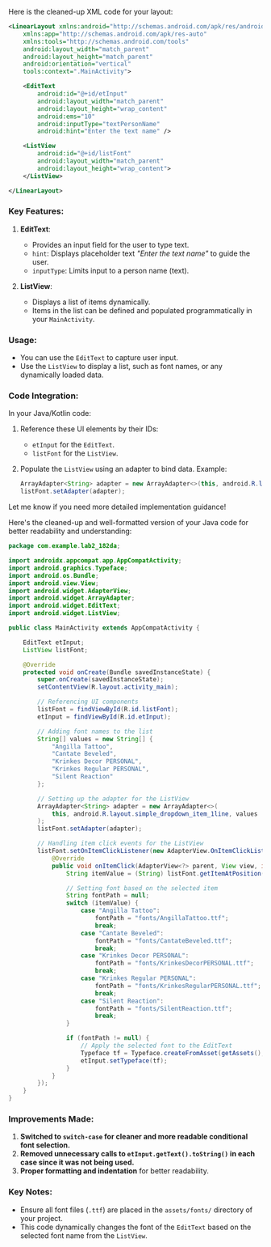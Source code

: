 Here is the cleaned-up XML code for your layout:

```xml
<LinearLayout xmlns:android="http://schemas.android.com/apk/res/android"
    xmlns:app="http://schemas.android.com/apk/res-auto"
    xmlns:tools="http://schemas.android.com/tools"
    android:layout_width="match_parent"
    android:layout_height="match_parent"
    android:orientation="vertical"
    tools:context=".MainActivity">

    <EditText
        android:id="@+id/etInput"
        android:layout_width="match_parent"
        android:layout_height="wrap_content"
        android:ems="10"
        android:inputType="textPersonName"
        android:hint="Enter the text name" />

    <ListView
        android:id="@+id/listFont"
        android:layout_width="match_parent"
        android:layout_height="wrap_content">
    </ListView>

</LinearLayout>
```

### Key Features:
1. **EditText**:  
   - Provides an input field for the user to type text.  
   - `hint`: Displays placeholder text *"Enter the text name"* to guide the user.  
   - `inputType`: Limits input to a person name (text).

2. **ListView**:  
   - Displays a list of items dynamically.  
   - Items in the list can be defined and populated programmatically in your `MainActivity`.

### **Usage:**
- You can use the `EditText` to capture user input.
- Use the `ListView` to display a list, such as font names, or any dynamically loaded data. 

### **Code Integration:**
In your Java/Kotlin code:
1. Reference these UI elements by their IDs:  
   - `etInput` for the `EditText`.
   - `listFont` for the `ListView`.

2. Populate the `ListView` using an adapter to bind data. Example:
   ```java
   ArrayAdapter<String> adapter = new ArrayAdapter<>(this, android.R.layout.simple_list_item_1, fontList);
   listFont.setAdapter(adapter);
   ```

Let me know if you need more detailed implementation guidance!





Here's the cleaned-up and well-formatted version of your Java code for better readability and understanding:

```java
package com.example.lab2_182da;

import androidx.appcompat.app.AppCompatActivity;
import android.graphics.Typeface;
import android.os.Bundle;
import android.view.View;
import android.widget.AdapterView;
import android.widget.ArrayAdapter;
import android.widget.EditText;
import android.widget.ListView;

public class MainActivity extends AppCompatActivity {

    EditText etInput;
    ListView listFont;

    @Override
    protected void onCreate(Bundle savedInstanceState) {
        super.onCreate(savedInstanceState);
        setContentView(R.layout.activity_main);

        // Referencing UI components
        listFont = findViewById(R.id.listFont);
        etInput = findViewById(R.id.etInput);

        // Adding font names to the list
        String[] values = new String[] {
            "Angilla Tattoo", 
            "Cantate Beveled", 
            "Krinkes Decor PERSONAL", 
            "Krinkes Regular PERSONAL", 
            "Silent Reaction"
        };

        // Setting up the adapter for the ListView
        ArrayAdapter<String> adapter = new ArrayAdapter<>(
            this, android.R.layout.simple_dropdown_item_1line, values
        );
        listFont.setAdapter(adapter);

        // Handling item click events for the ListView
        listFont.setOnItemClickListener(new AdapterView.OnItemClickListener() {
            @Override
            public void onItemClick(AdapterView<?> parent, View view, int position, long id) {
                String itemValue = (String) listFont.getItemAtPosition(position);

                // Setting font based on the selected item
                String fontPath = null;
                switch (itemValue) {
                    case "Angilla Tattoo":
                        fontPath = "fonts/AngillaTattoo.ttf";
                        break;
                    case "Cantate Beveled":
                        fontPath = "fonts/CantateBeveled.ttf";
                        break;
                    case "Krinkes Decor PERSONAL":
                        fontPath = "fonts/KrinkesDecorPERSONAL.ttf";
                        break;
                    case "Krinkes Regular PERSONAL":
                        fontPath = "fonts/KrinkesRegularPERSONAL.ttf";
                        break;
                    case "Silent Reaction":
                        fontPath = "fonts/SilentReaction.ttf";
                        break;
                }

                if (fontPath != null) {
                    // Apply the selected font to the EditText
                    Typeface tf = Typeface.createFromAsset(getAssets(), fontPath);
                    etInput.setTypeface(tf);
                }
            }
        });
    }
}
```

### Improvements Made:
1. **Switched to `switch-case` for cleaner and more readable conditional font selection.**
2. **Removed unnecessary calls to `etInput.getText().toString()` in each case since it was not being used.**
3. **Proper formatting and indentation** for better readability.

### Key Notes:
- Ensure all font files (`.ttf`) are placed in the `assets/fonts/` directory of your project.
- This code dynamically changes the font of the `EditText` based on the selected font name from the `ListView`.
